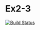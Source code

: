 # Ex2-3
[![Build Status](https://travis-ci.com/lin-1999/Ex2-3.svg?branch=master)](https://travis-ci.com/lin-1999/Ex2-3)

